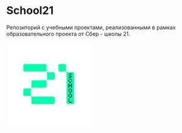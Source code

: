 # School21

Репозиторий с учебными проектами, реализованными в рамках образовательного проекта от Сбер - школы 21.

![school_logo](./logo.png)

